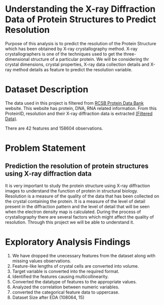# Understanding the X-ray Diffraction Data of Protein Structures to Predict Resolution

Purpose of this analysis is to predict the resolution of the Protein Structure which has been obtained by X-ray crystallography method. X-ray crystallographers is one of the techniques used to get the three-dimensional structure of a particular protein. We will be considering thr crystal dimensions, crystal properties, X-ray data collection details and X-ray method details as feature to predict the resolution variable.
 

# Dataset Description

The data used in this project is filtered from  [RCSB Protein Data Bank](https://www.rcsb.org/) website. This website has protein, DNA, RNA related information. From this  ProteinID, resolution and their X-ray diffraction data is extracted [(Filtered Data)](https://bit.ly/3K0LUJq).

There are 42 features and 158604 observations.

# Problem Statement

## Prediction the resolution of protein structures using X-ray diffraction data

It is very important to study the protein structure using X-ray diffraction images to understand the function of protein in structural biology. Resolution is a measure of the quality of the data that has been collected on the crystal containing the protein. It is a measure of the level of detail present in the diffraction pattern and the level of detail that will be seen when the electron density map is calculated. During the process of crystallography there are several factors which might affect the quality of resolution. Through this project we will be able to understand it. 

# Exploratory Analysis Findings

1. We have dropped the unecessary features from the dataset along with missing values observations. 
2. Feature-like lengths of crystal cells are converted into volume.
3. Target variable is converted into the required format.
4. Identified the features causing multicollinearity.
5. Converted the datatype of features to the appropriate values.
6. Analyzed the correlation between numeric variables.
7. converted the categorical feature data to uppercase.
8. Dataset Size after EDA (108064, 15)

